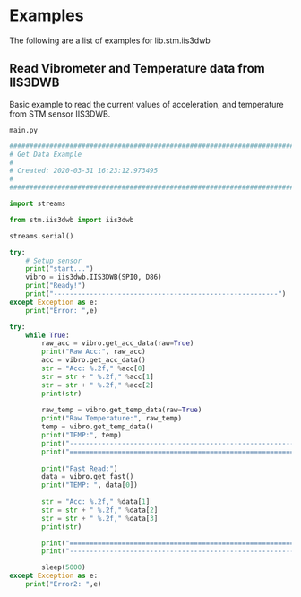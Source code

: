 # Examples

The following are a list of examples for lib.stm.iis3dwb

## Read Vibrometer and Temperature data from IIS3DWB


Basic example to read the current values of acceleration, and temperature from STM sensor IIS3DWB.


```main.py```

```python
################################################################################
# Get Data Example
#
# Created: 2020-03-31 16:23:12.973495
#
################################################################################

import streams

from stm.iis3dwb import iis3dwb

streams.serial()

try:
    # Setup sensor 
    print("start...")
    vibro = iis3dwb.IIS3DWB(SPI0, D86)
    print("Ready!")
    print("--------------------------------------------------------")
except Exception as e:
    print("Error: ",e)

try:
    while True:
        raw_acc = vibro.get_acc_data(raw=True)
        print("Raw Acc:", raw_acc)
        acc = vibro.get_acc_data()
        str = "Acc: %.2f," %acc[0]
        str = str + " %.2f," %acc[1]
        str = str + " %.2f," %acc[2]
        print(str)
        
        raw_temp = vibro.get_temp_data(raw=True)
        print("Raw Temperature:", raw_temp)
        temp = vibro.get_temp_data()
        print("TEMP:", temp)
        print("--------------------------------------------------------")
        print("========================================================")
        
        print("Fast Read:")
        data = vibro.get_fast()
        print("TEMP: ", data[0])
        
        str = "Acc: %.2f," %data[1]
        str = str + " %.2f," %data[2]
        str = str + " %.2f," %data[3]
        print(str)

        print("========================================================")
        print("--------------------------------------------------------")

        sleep(5000)
except Exception as e:
    print("Error2: ",e)
```
